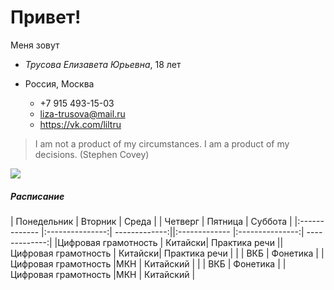 # Привет! #

Меня зовут

* _Трусова Елизавета Юрьевна_, 18 лет

* Россия, Москва 
    * +7 915 493-15-03 
    * liza-trusova@mail.ru
     * <https://vk.com/liltru> 
>I am not a product of my circumstances. I am a product of my decisions. (Stephen Covey)

![](https://proxy12.online.ua/photo/r3-7ff6e98fc0/755555_640.jpg)

##### Расписание



| Понедельник | Вторник | Среда | | Четверг | Пятница | Суббота |
|:------------- |:---------------:| -------------:||:------------- |:---------------:| -------------:|
|Цифровая грамотность     | Китайски|     Практика речи ||Цифровая грамотность     | Китайски|     Практика речи |
|    |   ВКБ    |   Фонетика  |
| Цифровая грамотность |МКН       |       Китайский |
|    |   ВКБ    |   Фонетика  |
| Цифровая грамотность |МКН       |       Китайский |
